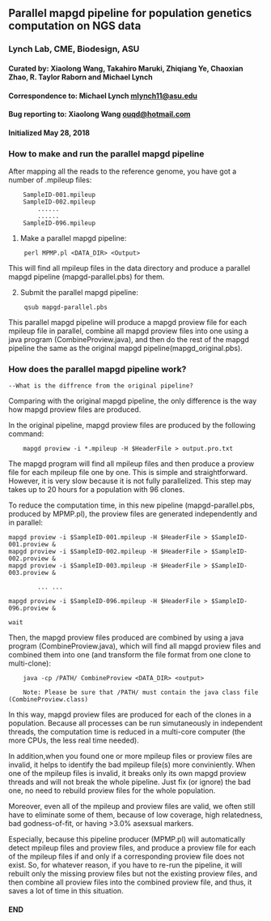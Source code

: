 ## Parallel mapgd pipeline for population genetics computation on NGS data
### Lynch Lab, CME, Biodesign, ASU 
#### Curated by: Xiaolong Wang, Takahiro Maruki, Zhiqiang Ye, Chaoxian Zhao, R. Taylor Raborn and Michael Lynch
#### Correspondence to: Michael Lynch <mlynch11@asu.edu>
#### Bug reporting to: Xiaolong Wang <ouqd@hotmail.com>
#### Initialized May 28, 2018


### How to make and run the parallel mapgd pipeline  
			
		
After mapping all the reads to the reference genome, you have got a number of .mpileup files: 

	
	
		SampleID-001.mpileup
		SampleID-002.mpileup
			......
			......
		SampleID-096.mpileup
		
	

1. Make a parallel mapgd pipeline: 

	
	
		perl MPMP.pl <DATA_DIR> <Output>
		
	
	
This will find all mpileup files in the data directory and produce a parallel mapgd pipeline (mapgd-parallel.pbs) for them.

2. Submit the parallel mapgd pipeline:

	

		qsub mapgd-parallel.pbs
		
	
	
This parallel mapgd pipeline will produce a mapgd proview file for each mpileup file in parallel, combine all mapgd proview files into one using a java program (CombineProview.java), and then do the rest of the mapgd pipeline the same as the original mapgd pipeline(mapgd_original.pbs).


### How does the parallel mapgd pipeline work? 
	--What is the diffrence from the original pipeline?


Comparing with the original mapgd pipeline, the only difference is the way how mapgd proview files are produced.

In the original pipeline, mapgd proview files are produced by the following command:

	
 
		mapgd proview -i *.mpileup -H $HeaderFile > output.pro.txt 
		
 	

The mapgd program will find all mpileup files and then produce a proview file for each mpileup file one by one. This is simple and straightforward. However, it is very slow because it is not fully parallelized. This step may takes up to 20 hours for a population with 96 clones. 

To reduce the computation time, in this new pipeline (mapgd-parallel.pbs, produced by MPMP.pl), the proview files are generated independently and in parallel:
 
	
	
	mapgd proview -i $SampleID-001.mpileup -H $HeaderFile > $SampleID-001.proview &
	mapgd proview -i $SampleID-002.mpileup -H $HeaderFile > $SampleID-002.proview &
	mapgd proview -i $SampleID-003.mpileup -H $HeaderFile > $SampleID-003.proview &
	
			... ...
			
	mapgd proview -i $SampleID-096.mpileup -H $HeaderFile > $SampleID-096.proview &
	
	wait
	
	

Then, the mapgd proview files produced are combined by using a java program (CombineProview.java), which will find all mapgd proview files and combined them into one (and transform the file format from one clone to multi-clone):

	
	
		java -cp /PATH/ CombineProview <DATA_DIR> <output>
		
		Note: Please be sure that /PATH/ must contain the java class file (CombineProview.class)
		
	
	
In this way, mapgd proview files are produced for each of the clones in a population. Because all processes can be run simutaneously in independent threads, the computation time is reduced in a multi-core computer (the more CPUs, the less real time needed).

In addition,when you found one or more mpileup files or proview files are invalid, it helps to identify the bad mpileup file(s) more conviniently. When one of the mpileup files is invalid, it breaks only its own mapgd proview threads and will not break the whole pipeline. Just fix (or ignore) the bad one, no need to rebuild proview files for the whole population.

Moreover, even all of the mpileup and proview files are valid, we often still have to eliminate some of them, because of low coverage, high relatedness, bad godness-of-fit, or having >3.0% asexsual markers.

Especially, because this pipeline producer (MPMP.pl) will automatically detect mpileup files and proview files, and produce a proview file for each of the mpileup files if and only if a corresponding proview file does not exist. So, for whatever reason, if you have to re-run the pipeline, it will rebuilt only the missing proview files but not the existing proview files, and then combine all proview files into the combined proview file, and thus, it saves a lot of time in this situation. 
	
#### END
